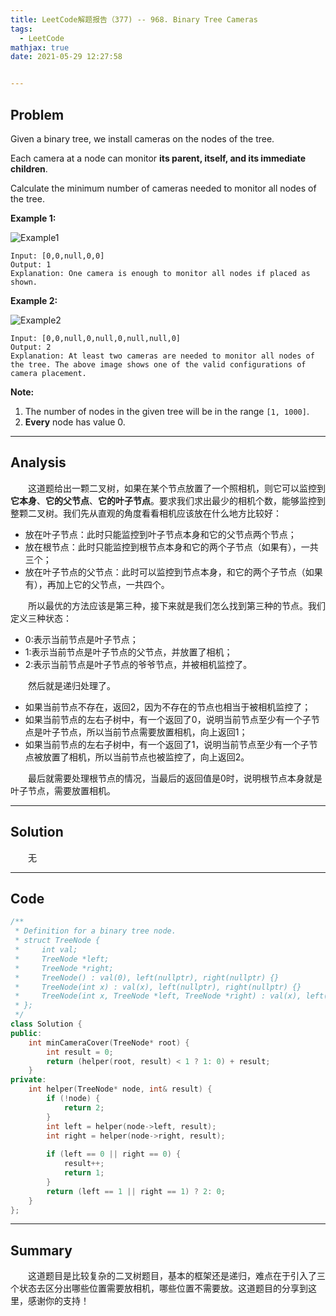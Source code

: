 ```yaml
---
title: LeetCode解题报告（377) -- 968. Binary Tree Cameras
tags:
  - LeetCode
mathjax: true
date: 2021-05-29 12:27:58


---
```


## Problem

Given a binary tree, we install cameras on the nodes of the tree. 

Each camera at a node can monitor **its parent, itself, and its immediate children**.

Calculate the minimum number of cameras needed to monitor all nodes of the tree.

<!-- more -->

**Example 1:**

![Example1](https://assets.leetcode.com/uploads/2018/12/29/bst_cameras_01.png)

```
Input: [0,0,null,0,0]
Output: 1
Explanation: One camera is enough to monitor all nodes if placed as shown.
```

**Example 2:**

![Example2](https://assets.leetcode.com/uploads/2018/12/29/bst_cameras_02.png)

```
Input: [0,0,null,0,null,0,null,null,0]
Output: 2
Explanation: At least two cameras are needed to monitor all nodes of the tree. The above image shows one of the valid configurations of camera placement.
```



**Note:**

1. The number of nodes in the given tree will be in the range `[1, 1000]`.
2. **Every** node has value 0.

------

## Analysis

&emsp;&emsp;这道题给出一颗二叉树，如果在某个节点放置了一个照相机，则它可以监控到**它本身**、**它的父节点**、**它的叶子节点**。要求我们求出最少的相机个数，能够监控到整颗二叉树。我们先从直观的角度看看相机应该放在什么地方比较好：

- 放在叶子节点：此时只能监控到叶子节点本身和它的父节点两个节点；
- 放在根节点：此时只能监控到根节点本身和它的两个子节点（如果有），一共三个；
- 放在叶子节点的父节点：此时可以监控到节点本身，和它的两个子节点（如果有），再加上它的父节点，一共四个。

&emsp;&emsp;所以最优的方法应该是第三种，接下来就是我们怎么找到第三种的节点。我们定义三种状态：

- 0:表示当前节点是叶子节点；
- 1:表示当前节点是叶子节点的父节点，并放置了相机；
- 2:表示当前节点是叶子节点的爷爷节点，并被相机监控了。

&emsp;&emsp;然后就是递归处理了。

- 如果当前节点不存在，返回2，因为不存在的节点也相当于被相机监控了；
- 如果当前节点的左右子树中，有一个返回了0，说明当前节点至少有一个子节点是叶子节点，所以当前节点需要放置相机，向上返回1；
- 如果当前节点的左右子树中，有一个返回了1，说明当前节点至少有一个子节点被放置了相机，所以当前节点也被监控了，向上返回2。

&emsp;&emsp;最后就需要处理根节点的情况，当最后的返回值是0时，说明根节点本身就是叶子节点，需要放置相机。

------

## Solution

&emsp;&emsp;无

------

## Code

```c++
/**
 * Definition for a binary tree node.
 * struct TreeNode {
 *     int val;
 *     TreeNode *left;
 *     TreeNode *right;
 *     TreeNode() : val(0), left(nullptr), right(nullptr) {}
 *     TreeNode(int x) : val(x), left(nullptr), right(nullptr) {}
 *     TreeNode(int x, TreeNode *left, TreeNode *right) : val(x), left(left), right(right) {}
 * };
 */
class Solution {
public:
    int minCameraCover(TreeNode* root) {
        int result = 0;
        return (helper(root, result) < 1 ? 1: 0) + result;
    }
private:
    int helper(TreeNode* node, int& result) {
        if (!node) {
            return 2;
        }
        int left = helper(node->left, result);
        int right = helper(node->right, result);
        
        if (left == 0 || right == 0) {
            result++;
            return 1;
        }
        return (left == 1 || right == 1) ? 2: 0;
    }
};
```

------

## Summary

&emsp;&emsp;这道题目是比较复杂的二叉树题目，基本的框架还是递归，难点在于引入了三个状态去区分出哪些位置需要放相机，哪些位置不需要放。这道题目的分享到这里，感谢你的支持！
